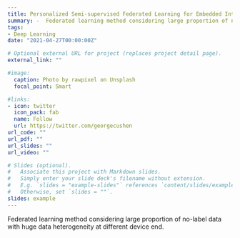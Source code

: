 ```yaml
---
title: Personalized Semi-supervised Federated Learning for Embedded Intelligence
summary: -	Federated learning method considering large proportion of no-label data with huge data heterogeneity at different device end.
tags:
- Deep Learning
date: "2021-04-27T00:00:00Z"

# Optional external URL for project (replaces project detail page).
external_link: ""

#image:
  caption: Photo by rawpixel on Unsplash
  focal_point: Smart

#links:
- icon: twitter
  icon_pack: fab
  name: Follow
  url: https://twitter.com/georgecushen
url_code: ""
url_pdf: ""
url_slides: ""
url_video: ""

# Slides (optional).
#   Associate this project with Markdown slides.
#   Simply enter your slide deck's filename without extension.
#   E.g. `slides = "example-slides"` references `content/slides/example-slides.md`.
#   Otherwise, set `slides = ""`.
slides: example
---
```


Federated learning method considering large proportion of no-label data with huge data heterogeneity at different device end.
